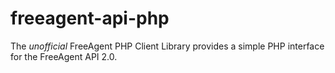 freeagent-api-php
=================

The *unofficial* FreeAgent PHP Client Library provides a simple PHP interface for the FreeAgent API 2.0.
